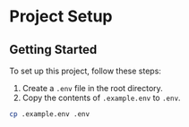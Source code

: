 # Project Setup

## Getting Started

To set up this project, follow these steps:

1. Create a `.env` file in the root directory.
2. Copy the contents of `.example.env` to `.env`.

```bash
cp .example.env .env

